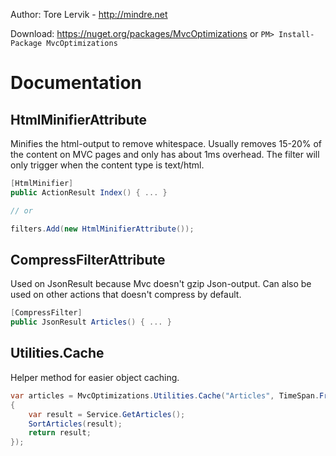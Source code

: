 Author: Tore Lervik - http://mindre.net

Download: https://nuget.org/packages/MvcOptimizations or ```PM> Install-Package MvcOptimizations```

# Documentation

## HtmlMinifierAttribute

Minifies the html-output to remove whitespace. Usually removes 15-20% of the content on MVC pages and only has about 1ms overhead. The filter will only trigger when the content type is text/html.

```csharp
[HtmlMinifier]
public ActionResult Index() { ... }

// or

filters.Add(new HtmlMinifierAttribute());
```


## CompressFilterAttribute

Used on JsonResult because Mvc doesn't gzip Json-output. Can also be used on other actions that doesn't compress by default.

```csharp
[CompressFilter]
public JsonResult Articles() { ... }
```


## Utilities.Cache

Helper method for easier object caching.

```csharp
var articles = MvcOptimizations.Utilities.Cache("Articles", TimeSpan.FromMinutes(10), () =>
{
    var result = Service.GetArticles();
    SortArticles(result);
    return result;
});
```
